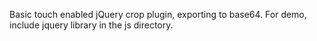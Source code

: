 Basic touch enabled jQuery crop plugin, exporting to base64.
For demo, include jquery library in the js directory.
